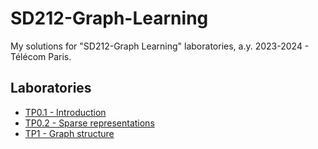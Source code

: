 # SD212-Graph-Learning

My solutions for "SD212-Graph Learning" laboratories, a.y. 2023-2024 - Télécom Paris.

## Laboratories

- [TP0.1 - Introduction](TP0.1)
- [TP0.2 - Sparse representations](TP0.2)
- [TP1 - Graph structure](TP1)
